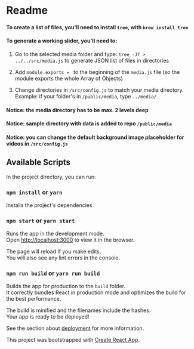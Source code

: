 # Readme

#### To create a list of files, you'll need to install `tree`, with `brew install tree`

#### To generate a working slider, you'll need to:

1. Go to the selected media folder and type: `tree -Jf > ../../src/media.js` to generate JSON list of files in directories

2. Add `module.exports = ` to the beginning of the `media.js` file (so the module exports the whole Array of Objects)

3. Change directories in `/src/config.js` to match your media directory.<br>
Example: if your folder's in `/public/media`, type `../media/`

#### Notice: the media directory has to be max. 2 levels deep

#### Notice: sample directory with data is added to repo `/public/media`

#### Notice: you can change the default background image placeholder for videos in `/src/config.js`

## Available Scripts

In the project directory, you can run:

### `npm install` or `yarn`

Installs the project's dependencies

### `npm start` or `yarn start`

Runs the app in the development mode.<br>
Open [http://localhost:3000](http://localhost:3000) to view it in the browser.

The page will reload if you make edits.<br>
You will also see any lint errors in the console.

### `npm run build` or `yarn run build`

Builds the app for production to the `build` folder.<br>
It correctly bundles React in production mode and optimizes the build for the best performance.

The build is minified and the filenames include the hashes.<br>
Your app is ready to be deployed!

See the section about [deployment](https://facebook.github.io/create-react-app/docs/deployment) for more information.

This project was bootstrapped with [Create React App](https://github.com/facebook/create-react-app).
